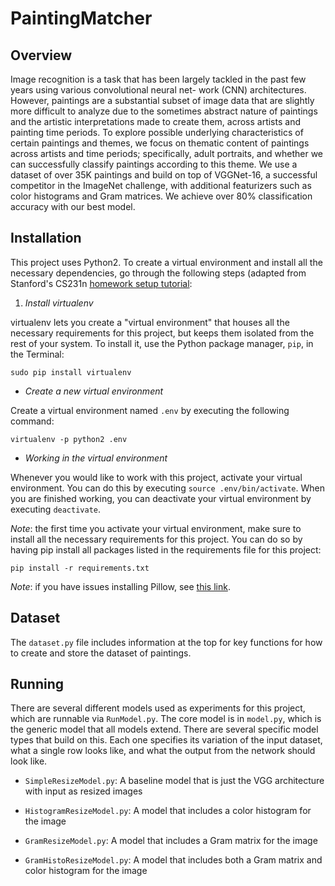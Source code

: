 # PaintingMatcher

## Overview
Image recognition is a task that has been largely tackled in the past few years using various convolutional neural net- work (CNN) architectures. However, paintings are a substantial subset of image data that are slightly more difficult to analyze due to the sometimes abstract nature of paintings and the artistic interpretations made to create them, across artists and painting time periods. To explore possible underlying characteristics of certain paintings and themes, we focus on thematic content of paintings across artists and time periods; specifically, adult portraits, and whether we can successfully classify paintings according to this theme. We use a dataset of over 35K paintings and build on top of VGGNet-16, a successful competitor in the ImageNet challenge, with additional featurizers such as color histograms and Gram matrices. We achieve over 80% classification accuracy with our best model.

## Installation
This project uses Python2.  To create a virtual environment and install all the necessary dependencies, go through the following steps (adapted from Stanford's CS231n [homework setup tutorial](https://cs231n.github.io/assignments2017/assignment1/):

1. *Install virtualenv*

virtualenv lets you create a "virtual environment" that houses all the necessary requirements for this project, but keeps them isolated from the rest of your system.  To install it, use the Python package manager, `pip`, in the Terminal:
```
sudo pip install virtualenv
```

+ *Create a new virtual environment*

Create a virtual environment named `.env` by executing the following command:
```
virtualenv -p python2 .env
```

+ *Working in the virtual environment*

Whenever you would like to work with this project, activate your virtual environment.  You can do this by executing `source .env/bin/activate`.  When you are finished working, you can deactivate your virtual environment by executing `deactivate`.

*Note*: the first time you activate your virtual environment, make sure to install all the necessary requirements for this project.  You can do so by having pip install all packages listed in the requirements file for this project:

```
pip install -r requirements.txt
```

_Note_: if you have issues installing Pillow, see [this link](https://pillow.readthedocs.io/en/3.0.0/installation.html).

## Dataset
The `dataset.py` file includes information at the top for key functions for how to create and store the dataset of paintings.

## Running
There are several different models used as experiments for this project, which are runnable via `RunModel.py`.  The core model is in `model.py`, which is the generic model that all models extend.  There are several specific model types that build on this.  Each one specifies its variation of the input dataset, what a single row looks like, and what the output from the network should look like.

+ `SimpleResizeModel.py`: A baseline model that is just the VGG architecture with input as resized images

+ `HistogramResizeModel.py`: A model that includes a color histogram for the image

+ `GramResizeModel.py`: A model that includes a Gram matrix for the image

+ `GramHistoResizeModel.py`: A model that includes both a Gram matrix and color histogram for the image



